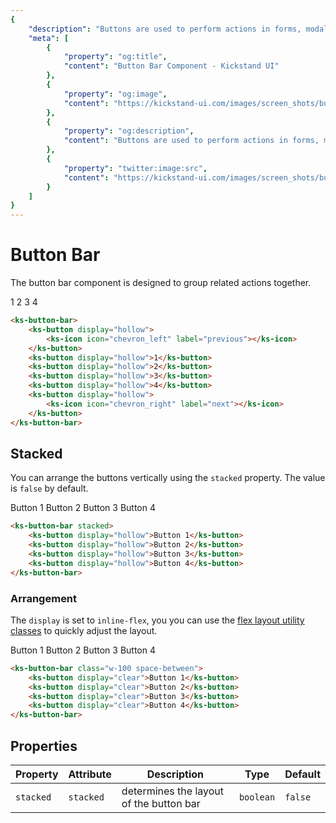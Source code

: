 ```yaml
---
{
    "description": "Buttons are used to perform actions in forms, modals, and more. Kickstand UI buttons come with additional features that include button states, color and style variations, and best practices when dealing with links vs buttons.",
    "meta": [
        {
            "property": "og:title",
            "content": "Button Bar Component - Kickstand UI"
        },
        {
            "property": "og:image",
            "content": "https://kickstand-ui.com/images/screen_shots/button.png"
        },
        {
            "property": "og:description",
            "content": "Buttons are used to perform actions in forms, modals, and more. Kickstand UI buttons come with additional features that include button states, color and style variations, and best practices when dealing with links vs buttons."
        },
        {
            "property": "twitter:image:src",
            "content": "https://kickstand-ui.com/images/screen_shots/button.png"
        }
    ]
}
---
```


# Button Bar

The button bar component is designed to group related actions together.

<div class="my-xl">
    <ks-button-bar>
        <ks-button display="hollow">
            <ks-icon icon="chevron_left" label="previous"></ks-icon>
        </ks-button>
        <ks-button display="hollow">1</ks-button>
        <ks-button display="hollow">2</ks-button>
        <ks-button display="hollow">3</ks-button>
        <ks-button display="hollow">4</ks-button>
        <ks-button display="hollow">
            <ks-icon icon="chevron_right" label="next"></ks-icon>
        </ks-button>
    </ks-button-bar>
</div>

```html
<ks-button-bar>
    <ks-button display="hollow">
        <ks-icon icon="chevron_left" label="previous"></ks-icon>
    </ks-button>
    <ks-button display="hollow">1</ks-button>
    <ks-button display="hollow">2</ks-button>
    <ks-button display="hollow">3</ks-button>
    <ks-button display="hollow">4</ks-button>
    <ks-button display="hollow">
        <ks-icon icon="chevron_right" label="next"></ks-icon>
    </ks-button>
</ks-button-bar>
```

## Stacked

You can arrange the buttons vertically using the `stacked` property. The value is `false` by default.

<div class="my-xl">
    <ks-button-bar stacked>
        <ks-button display="hollow">Button 1</ks-button>
        <ks-button display="hollow">Button 2</ks-button>
        <ks-button display="hollow">Button 3</ks-button>
        <ks-button display="hollow">Button 4</ks-button>
    </ks-button-bar>
</div>

```html
<ks-button-bar stacked>
    <ks-button display="hollow">Button 1</ks-button>
    <ks-button display="hollow">Button 2</ks-button>
    <ks-button display="hollow">Button 3</ks-button>
    <ks-button display="hollow">Button 4</ks-button>
</ks-button-bar>
```

### Arrangement

The `display` is set to `inline-flex`, you you can use the [flex layout utility classes](../layout/flex-box.md) to quickly adjust the layout.

<div class="my-xl">
    <ks-button-bar class="w-100 space-between">
        <ks-button display="clear">Button 1</ks-button>
        <ks-button display="clear">Button 2</ks-button>
        <ks-button display="clear">Button 3</ks-button>
        <ks-button display="clear">Button 4</ks-button>
    </ks-button-bar>
</div>

```html
<ks-button-bar class="w-100 space-between">
    <ks-button display="clear">Button 1</ks-button>
    <ks-button display="clear">Button 2</ks-button>
    <ks-button display="clear">Button 3</ks-button>
    <ks-button display="clear">Button 4</ks-button>
</ks-button-bar>
```

## Properties

| Property  | Attribute | Description | Type      | Default |
| --------- | --------- | ----------- | --------- | ------- |
| `stacked` | `stacked` | determines the layout of the button bar            | `boolean` | `false` |
